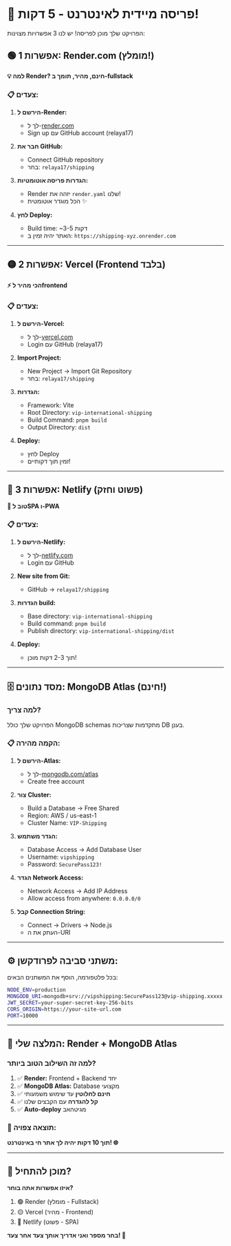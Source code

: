# 🚀 פריסה מיידית לאינטרנט - 5 דקות!

הפרויקט שלך מוכן לפריסה! יש לנו 3 אפשרויות מצוינות:

## 🟢 **אפשרות 1: Render.com (מומלץ!)**
**💡 למה Render? חינם, מהיר, תומך ב-fullstack**

### 📋 צעדים:
1. **הירשם ל-Render:**
   - לך ל-[render.com](https://render.com)
   - Sign up עם GitHub account (relaya17)

2. **חבר את GitHub:**
   - Connect GitHub repository
   - בחר: `relaya17/shipping`

3. **הגדרות פריסה אוטומטיות:**
   - Render יזהה את `render.yaml` שלנו!
   - הכל מוגדר אוטומטית ✨

4. **לחץ Deploy:**
   - Build time: ~3-5 דקות
   - האתר יהיה זמין ב: `https://shipping-xyz.onrender.com`

---

## 🟡 **אפשרות 2: Vercel (Frontend בלבד)**
**⚡ הכי מהיר לfrontend**

### 📋 צעדים:
1. **הירשם ל-Vercel:**
   - לך ל-[vercel.com](https://vercel.com)
   - Login עם GitHub (relaya17)

2. **Import Project:**
   - New Project → Import Git Repository
   - בחר: `relaya17/shipping`

3. **הגדרות:**
   - Framework: Vite
   - Root Directory: `vip-international-shipping`
   - Build Command: `pnpm build`
   - Output Directory: `dist`

4. **Deploy:**
   - לחץ Deploy
   - זמין תוך דקותיים!

---

## 🔴 **אפשרות 3: Netlify (פשוט וחזק)**
**🎯 טוב לSPA ו-PWA**

### 📋 צעדים:
1. **הירשם ל-Netlify:**
   - לך ל-[netlify.com](https://netlify.com)
   - Login עם GitHub

2. **New site from Git:**
   - GitHub → `relaya17/shipping`

3. **הגדרות build:**
   - Base directory: `vip-international-shipping`
   - Build command: `pnpm build`
   - Publish directory: `vip-international-shipping/dist`

4. **Deploy:**
   - תוך 2-3 דקות מוכן!

---

## 🗄️ **מסד נתונים: MongoDB Atlas (חינם!)**

### למה צריך?
הפרויקט שלך כולל MongoDB schemas מתקדמות שצריכות DB בענן.

### 📋 הקמה מהירה:
1. **הירשם ל-Atlas:**
   - לך ל-[mongodb.com/atlas](https://mongodb.com/atlas)
   - Create free account

2. **צור Cluster:**
   - Build a Database → Free Shared
   - Region: AWS / us-east-1
   - Cluster Name: `VIP-Shipping`

3. **הגדר משתמש:**
   - Database Access → Add Database User
   - Username: `vipshipping`
   - Password: `SecurePass123!`

4. **הגדר Network Access:**
   - Network Access → Add IP Address
   - Allow access from anywhere: `0.0.0.0/0`

5. **קבל Connection String:**
   - Connect → Drivers → Node.js
   - העתק את ה-URI

---

## ⚙️ **משתני סביבה לפרודקשן:**

בכל פלטפורמה, הוסף את המשתנים הבאים:

```bash
NODE_ENV=production
MONGODB_URI=mongodb+srv://vipshipping:SecurePass123@vip-shipping.xxxxx.mongodb.net/vip_shipping
JWT_SECRET=your-super-secret-key-256-bits
CORS_ORIGIN=https://your-site-url.com
PORT=10000
```

---

## 🚀 **המלצה שלי: Render + MongoDB Atlas**

### למה זה השילוב הטוב ביותר?
1. ✅ **Render:** Frontend + Backend יחד
2. ✅ **MongoDB Atlas:** Database מקצועי
3. ✅ **חינם לחלוטין** עד שימוש משמעותי
4. ✅ **קל להגדרה** עם הקבצים שלנו
5. ✅ **Auto-deploy** מגיטהאב

### 🎯 תוצאה צפויה:
**תוך 10 דקות יהיה לך אתר חי באינטרנט! 🌐**

---

## 🌟 **מוכן להתחיל?**

**איזו אפשרות אתה בוחר?**
1. 🟢 Render (מומלץ - Fullstack)
2. 🟡 Vercel (מהיר - Frontend) 
3. 🔴 Netlify (פשוט - SPA)

**בחר מספר ואני אדריך אותך צעד אחר צעד! 🚀**

